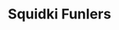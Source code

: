---
slug: squidki-funlers
title: Squidki Funlers
description: "Squidki Funlers is an exciting online game. Play for free directly in your browser!"
icon: /images/new_mods/Sprunki Funlers.png
url: https://wowtbc.net/sprunkin/funlers/index.html
previewImage: /images/new_mods/Sprunki Funlers.png
type: new mods

# SEO配置
seo:
  title: "Squidki Funlers - Play Free Online Game | Fun Browser Games"
  description: "Squidki Funlers - Play this fun online game for free in your browser. No download required!"
  ogImage: "/images/new_mods/Sprunki Funlers.png"
  keywords: "squidki-funlers, online game, browser game, free game, new mods game, play online"

videoUrls:
  - https://www.youtube.com/embed/example1
  - https://www.youtube.com/embed/example2

whyPlay:
  title: "Why Play Squidki Funlers?"
  items:
    - "Immersive Gameplay: Squidki Funlers offers an engaging and immersive gaming experience that will keep you entertained for hours"
    - "Challenging Levels: Test your skills with increasingly difficult challenges and obstacles"
    - "Beautiful Graphics: Enjoy stunning visuals and smooth animations that bring the game world to life"
    - "Regular Updates: New content and features are added regularly to keep the game fresh and exciting"
    - "Free to Play: Experience all the fun without spending a penny"
    - "Community Features: Connect with other players, share strategies, and compete for high scores"
    - "Cross-Platform: Play on any device with a web browser, no downloads required"

features:
  title: "Key Features of Squidki Funlers"
  image: "/images/new_mods/Sprunki Funlers.png"
  items:
    - "Intuitive Controls: Easy to learn controls make Squidki Funlers accessible for players of all skill levels"
    - "Multiple Game Modes: Enjoy various gameplay options that provide different challenges and experiences"
    - "Character Customization: Personalize your gaming experience with unique characters and items"
    - "Achievement System: Complete special tasks to earn rewards and recognition"
    - "Leaderboards: Compete with players worldwide and see who can achieve the highest scores"

characteristics:
  title: "Game Characteristics"
  image: "/images/new_mods/Sprunki Funlers.png"
  items:
    - "Genre: New mods game with elements of strategy and skill"
    - "Difficulty: Suitable for both casual gamers and those seeking a challenge"
    - "Play Time: Quick sessions or extended gameplay, depending on your preference"
    - "Art Style: Vibrant and engaging visuals that enhance the gaming experience"
    - "Sound Design: Immersive audio that complements the gameplay perfectly"

info: "Squidki Funlers is an exciting online game that offers players a unique and engaging gaming experience. With its intuitive controls, stunning visuals, and challenging gameplay, Squidki Funlers provides hours of entertainment for players of all ages and skill levels. Whether you're looking for a quick gaming session during a break or an extended play session, Squidki Funlers delivers an immersive experience that will keep you coming back for more. The game features multiple levels of increasing difficulty, ensuring that players are constantly challenged as they progress. With regular updates adding new content and features, Squidki Funlers remains fresh and exciting, providing endless entertainment options for its growing community of players."

howToPlayIntro: "Welcome to Squidki Funlers! This guide will walk you through the basics and help you master the game. Whether you're a beginner or looking to improve your skills, these tips and instructions will enhance your gaming experience."

howToPlaySteps:
  - title: "Getting Started"
    description: "Begin your Squidki Funlers adventure by familiarizing yourself with the controls. Use your keyboard or mouse to navigate through the game interface. The tutorial will guide you through the basic mechanics and help you understand the objectives."
  - title: "Understanding the Objectives"
    description: "In Squidki Funlers, your main goal is to progress through levels by completing specific objectives. Each level presents unique challenges that require different strategies and approaches."
  - title: "Mastering the Controls"
    description: "Practice using the controls to improve your precision and reaction time. Squidki Funlers requires quick reflexes and strategic thinking to overcome obstacles and defeat opponents."
  - title: "Utilizing Power-ups"
    description: "Collect power-ups throughout the game to enhance your abilities and overcome difficult challenges. Each power-up offers unique advantages that can be crucial for success."
  - title: "Developing Strategies"
    description: "As you progress in Squidki Funlers, develop effective strategies for different scenarios. Analyze patterns, anticipate challenges, and adapt your approach to maximize your performance."

faq:
  title: "Frequently Asked Questions about Squidki Funlers"
  items:
    - question: "Is Squidki Funlers free to play?"
      answer: "Yes, Squidki Funlers is completely free to play directly in your web browser. No downloads or purchases are required to enjoy the full game experience."
    - question: "Can I play Squidki Funlers on mobile devices?"
      answer: "Yes, Squidki Funlers is optimized for both desktop and mobile play. You can enjoy the game on any device with a web browser and internet connection."
    - question: "Are there any in-game purchases?"
      answer: "While Squidki Funlers is free to play, there may be optional in-game purchases available for cosmetic items or additional features that don't affect core gameplay."
    - question: "How often is Squidki Funlers updated?"
      answer: "The developers regularly update Squidki Funlers with new content, features, and improvements based on player feedback and game performance."
    - question: "Can I play Squidki Funlers offline?"
      answer: "Currently, Squidki Funlers requires an internet connection to play as it's a browser-based online game."
    - question: "Is Squidki Funlers suitable for children?"
      answer: "Yes, Squidki Funlers is designed to be family-friendly and suitable for players of all ages."
    - question: "How do I report bugs or issues?"
      answer: "If you encounter any problems while playing Squidki Funlers, you can report them through the game's support page or contact the developers directly through their website."
    - question: "Still Have Questions?"
      answer: "If you have additional questions about Squidki Funlers that aren't covered in this FAQ, please visit our support center or contact our customer service team for assistance."
---